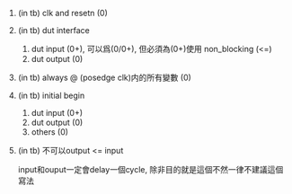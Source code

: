 1. (in tb) clk and resetn (0)
2. (in tb) dut interface
	1. dut input (0+), 可以爲(0/0+), 但必須為(0+)使用 non_blocking (<=)
	2. dut output (0)
3. (in tb) always @ (posedge clk)内的所有變數 (0)
4. (in tb) initial begin
	1. dut input (0+)
	2. dut output (0)
	3. others (0)
5. (in tb) 不可以output <= input

	input和ouput一定會delay一個cycle, 除非目的就是這個不然一律不建議這個寫法